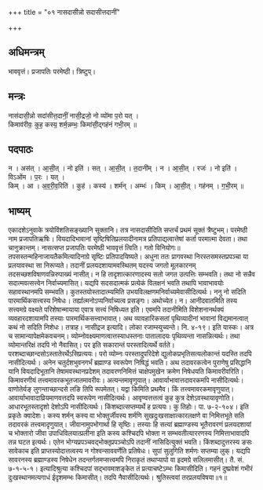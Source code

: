 +++
title = "०१ नासदासीन्नो सदासीत्तदानीं"

+++
## अधिमन्त्रम्
भाववृत्तं। प्रजापतिः परमेष्ठी। त्रिष्टुप्।

## मन्त्रः
नास॑दासी॒न्नो सदा॑सीत्त॒दानीं॒ नासी॒द्रजो॒ नो व्यो॑मा प॒रो यत् ।  
किमाव॑रीवः॒ कुह॒ कस्य॒ शर्म॒न्नम्भः॒ किमा॑सी॒द्गह॑नं गभी॒रम् ॥

## पदपाठः
न । अस॑त् । आ॒सी॒त् । नो इति॑ । सत् । आ॒सी॒त् । त॒दानी॑म् । न । आ॒सी॒त् । रजः॑ । नो इति॑ । विऽओ॑म । प॒रः । यत् ।  
किम् । आ । अ॒व॒री॒व॒रिति॑ । कुह॑ । कस्य॑ । शर्म॑न् । अम्भः॑ । किम् । आ॒सी॒त् । गह॑नम् । ग॒भी॒रम् ॥

## भाष्यम्
एकादशेऽनुवाके त्रयोविंशतिसङ्ख्यानि सूक्तानि। तत्र नासदासीदिति सप्तर्चं प्रथमं सूक्तं त्रैष्टुभम्। परमेष्ठी नाम प्रजापतिऋषिः। वियदादिभावानां सृष्टिषितिप्रलयादीनामत्र प्रतिपाद्यत्वात्तेषां कर्ता परमात्मा देवता। तथा चानुक्रान्तम्। नासत्सप्त प्रजापतिः परमेष्ठी भाववृत्तं त्विति। गतो विनियोगः॥तपसस्तन्महिनाजायतैकमित्यादिनाग्रे सृष्टिः प्रतिपादयिष्यते। अधुना ततः प्रागवस्था निरस्तसमस्तप्रपञ्चा या प्रलयावस्था सा निरूप्यते। तदानीं प्रलयदशायामवस्थितम् यदस्य जगतो मूलकारनम् तदसच्छशविषाणवन्निरुपाख्यं नासीत्। न हि तादृशात्कारणादस्य सतो जगत उत्पत्तिः सम्भवति। तथा नो सन्नैव सदात्मवत्सत्त्वेन निर्वाच्यमासित्। यद्यपि सदसदात्मकं प्रत्येकं विलक्षनं भवति तथापि भावाभावयोः सहावस्थानमपि सम्भवति। कुतस्तयोस्तादात्म्यमिति उभयविलक्षणमनिर्वाच्यमेवासीदित्यर्थः। ननु नो सदिति पारमार्थिकसत्त्वस्य निषेधः। तर्ह्यात्मनोऽप्यनिर्वाच्यत्व प्रसङ्गः। अथोच्येत। न। आनीदवातमिति तस्य सत्त्वमग्रे वक्ष्यते परिशेषान्मायाया एवात्र सत्त्वं निषिध्यत इति। एवमपि तदानीमिति विशेशनानर्थक्यं व्यवहारदशायामपि तस्याः पारमार्थिकसत्त्वाभावात्। अथ व्यावहारिकसतां पृथिव्यादीनां भावानां विद्यमानत्वात् कथं नो सदिति निशेधः। तत्राह। नासीद्रज इत्यादि। लोका रजाम्स्युच्यन्ते। नि. ४-१९। इति यास्कः। अत्र च सामान्यापेक्षमेकवचनम्। व्योम्नोवक्ष्यमाणत्वात्तस्याधस्तनाः पातालादयः पृथिव्यन्ता नासन्नित्यर्थः। तथा व्योमान्तरिक्षं तदपि नो नैवासित्। पर इति सकारान्तं परस्तादित्यर्थे वर्तते। परशब्दाच्छान्दसोऽस्तातेरर्थेऽसिप्रत्ययः। परो व्योम्नः परस्तादुपरिदेशे द्युलोकप्रभृतिसत्यलोकान्तं यदस्ति तदपि नासीदित्यर्थः। अनेन चतुर्दशभुवनगर्भं ब्रह्माण्ड स्वरूपेण निषिद्धं भवति। अथ तदावरकत्वेन पुराणेषु प्रसिद्धानि यानि वियदादिभूतानि तेषामवस्थानप्रदेशम् तदावरणनिमित्तं चाक्षेपमुखेन क्रमेण निषेधयति किमावरीवरिति। किमावरणीयं तत्त्वमावरकभूतजातमावरीवः। अत्यन्तमावृणुयात्। आवार्याभावात्तदावरकमपि नासीदित्यर्थः। वाणोतेर्यङ् लुगन्ताच्छान्दसे लङि तिपि रूपमेतत्। यद्वा किमिति प्रथमैव। किं तत्त्वमावरकमावृणुयात्। आवार्याभावादाव्रियमाणवत्तदपि स्वरूपेण नासीदित्यर्थः। आवृण्वत्तत्तत्वं कुह कुत्र देशेऽवस्थायावृणोति। आधारभूतस्तादृशो देशोऽपि नासीदित्यर्थः। किंशब्दात्सप्तम्यर्थे ह प्रत्ययः। कु तिहोः। पा. ७-२-१०४। इति प्रकृतेः क्वादेशः। कस्य शर्मन् कस्य वा भोक्तुर्जीवस्य शर्मणि सुखदुःखसाक्षात्कारलक्षणे वा निमित्तभूते सति तदावरकं तत्त्वमादृणुयात्। जीवानामुपभोगार्था हि सृष्ठिः। तस्याः हि सत्यां ब्रह्माण्डस्य भूतैरावरणं प्रलयदशायां च भोक्तारो जीवा उपाधिविलयात्प्रलीना इति कस्य कश्चिदपि भोक्ता न सम्भवतीत्याररणस्य निमित्ताभावादपि तन्न घटत इत्यर्थः। एतेन भोग्यप्रपञ्चवद्भोक्तृप्रपञ्चोऽपि तदानीं नासिदित्युक्तं भवति। किंशब्दादुत्तरस्य ङसः सावेकाच इति प्राप्तस्योदात्तत्वस्य न गोश्वन्साववर्णेति प्रतिषेधः। सुपां सुलुगिति शर्मणः सप्तम्या लुक्। यद्यपि सावरनस्य ब्रह्माण्डस्य निषेधेन तदन्तर्गतमप्सत्त्वमपि निराकृतं तथाप्यापो वा इदमग्रे सलिलमासीत्। तै. सं. ७-१-५-१। इत्यादिश्रुत्या कश्चिदपां सद्भावमाशङ्केत तं प्रत्याचष्टेऽम्भः किमासीदिति। गहनं दुष्प्रवेशं गभीरं दुःखस्थानमत्यगाधं ईदृशमम्भः किमासीत्। तदपि नैवासीदित्यर्थः। श्रुतिस्त्ववां तरप्रलयविषया॥१॥